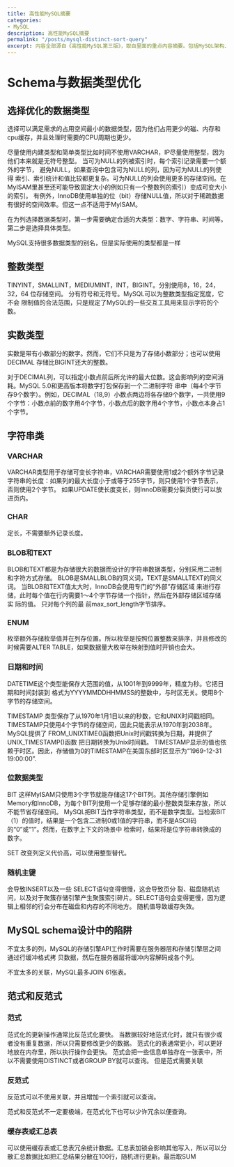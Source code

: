 ```yaml
---
title: 高性能MySQL摘要
categories:
- MySQL
description: 高性能MySQL摘要
permalink: "/posts/mysql-distinct-sort-query"
excerpt: 内容全部源自《高性能MySQL第三版》，取自里面的重点内容摘要。包括MySQL架构、性能、索引、查询优化、高级特性等。
---
```


# Schema与数据类型优化

## 选择优化的数据类型

选择可以满足需求的占用空间最小的数据类型，因为他们占用更少的磁、内存和cpu缓存，并且处理时需要的CPU周期也更少。

尽量使用内建类型和简单类型比如时间不使用VARCHAR，IP尽量使用整型，因为他们本来就是无符号整型。
当可为NULL的列被索引时，每个索引记录需要一个额外的字节，
避免NULL，如果查询中包含可为NULL的列，因为可为NULL的列使得 索引、索引统计和值比较都更复杂。可为NULL的列会使用更多的存储空间。在MyISAM里甚至还可能导致固定大小的例如只有一个整数列的索引）变成可变大小的索引。
有例外，InnoDB使用单独的位（bit）存储NULL值，所以对于稀疏数据有很好的空间效率。但这一点不适用于MyISAM。

在为列选择数据类型时，第一步需要确定合适的大类型：数字、字符串、时间等。第二步是选择具体类型。

MySQL支持很多数据类型的别名，但是实际使用的类型都是一样
## 整数类型

TINYINT，SMALLINT，MEDIUMINT，INT，BIGINT。分别使用8，16，24，32，64 位存储空间。
分有符号和无符号。MySQL可以为整数类型指定宽度，它不会 限制值的合法范围，只是规定了MySQL的一些交互工具用来显示字符的个数。

## 实数类型

实数是带有小数部分的数字。然而，它们不只是为了存储小数部分；也可以使用DECIMAL 存储比BIGINT还大的整数。

对于DECIMAL列，可以指定小数点前后所允许的最大位数。这会影响列的空间消耗。MySQL 5.0和更高版本将数字打包保存到一个二进制字符 串中（每4个字节存9个数字）。例如，DECIMAL（18,9）小数点两边将各存储9个数字，一共使用9个字节：小数点前的数字用4个字节，小数点后的数字用4个字节，小数点本身占1个字节。

## 字符串类

### VARCHAR

VARCHAR类型用于存储可变长字符串，VARCHAR需要使用1或2个额外字节记录字符串的长度：如果列的最大长度小于或等于255字节，则只使用1个字节表示，否则使用2个字节。
如果UPDATE使长度变长，则InnoDB需要分裂页使行可以放进页内。

### CHAR
定长，不需要额外记录长度。

### BLOB和TEXT

BLOB和TEXT都是为存储很大的数据而设计的字符串数据类型，分别采用二进制和字符方式存储。
BLOB是SMALLBLOB的同义词，TEXT是SMALLTEXT的同义词。
当BLOB和TEXT值太大时，InnoDB会使用专门的“外部”存储区域 来进行存储，此时每个值在行内需要1～4个字节存储一个指针，然后在外部存储区域存储实 际的值。
只对每个列的最 前max_sort_length字节排序。

### ENUM

枚举额外存储枚举值并在列存位置。所以枚举是按照位置整数来排序，并且修改的时候需要ALTER TABLE，如果数据量大枚举在映射到值时开销也会大。

### 日期和时间

DATETIME这个类型能保存大范围的值，从1001年到9999年，精度为秒。它把日期和时间封装到 格式为YYYYMMDDHHMMSS的整数中，与时区无关。使用8个字节的存储空间。

TIMESTAMP 类型保存了从1970年1月1日以来的秒数，它和UNIX时间戳相同。TIMESTAMP只使用4个字节的存储空间，因此只能表示从1970年到2038年。MySQL提供了 FROM_UNIXTIME()函数把Unix时间戳转换为日期，并提供了UNIX_TIMESTAMP()函数 把日期转换为Unix时间戳。
TIMESTAMP显示的值也依赖于时区。因此，存储值为0的TIMESTAMP在美国东部时区显示为“1969-12-31 19:00:00”.

### 位数据类型

BIT 这样MyISAM只使用3个字节就能存储这17个BIT列。其他存储引擎例如Memory和InnoDB，为每个BIT列使用一个足够存储的最小整数类型来存放，所以不能节省存储空间。
MySQL把BIT当作字符串类型，而不是数字类型。当检索BIT（1）的值时，结果是一个包含二进制0或1值的字符串，而不是ASCII码的“0”或“1”。然而，在数字上下文的场景中
检索时，结果将是位字符串转换成的数字。

SET 改变列定义代价高，可以使用整型替代。

### 随机主键

会导致INSERT以及一些 SELECT语句变得很慢，这会导致页分 裂、磁盘随机访问，以及对于聚簇存储引擎产生聚簇索引碎片。SELECT语句会变得更慢，因为逻辑上相邻的行会分布在磁盘和内存的不同地方。 随机值导致缓存失效。


## MySQL schema设计中的陷阱

不宜太多的列，MySQL的存储引擎API工作时需要在服务器层和存储引擎层之间通过行缓冲格式拷 贝数据，然后在服务器层将缓冲内容解码成各个列。

不宜太多的关联，MySQL最多JOIN 61张表。 

## 范式和反范式

### 范式

范式化的更新操作通常比反范式化要快。
当数据较好地范式化时，就只有很少或者没有重复数据，所以只需要修改更少的数据。
范式化的表通常更小，可以更好地放在内存里，所以执行操作会更快。
范式会把一些信息单独存在一张表中，所以不需要使用DISTINCT或者GROUP BY就可以查询。
但是范式需要关联

### 反范式

反范式可以不使用关联，并且增加一个索引就可以查询。

范式和反范式不一定要极端，在范式化下也可以少许冗余以便查询。

### 缓存表或汇总表

可以使用缓存表或汇总表冗余统计数据。汇总表加锁会影响其他写入，所以可以分散汇总数据比如把汇总结果分散在100行，随机进行更新。最后取SUM
